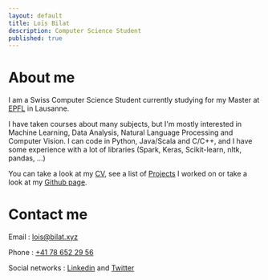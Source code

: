 ```yaml
---
layout: default
title: Loïs Bilat
description: Computer Science Student
published: true
---
```


# About me

I am a Swiss Computer Science Student currently studying for my Master at [EPFL](https://epfl.ch) in Lausanne. 

I have taken courses about many subjects, but I'm mostly interested in Machine Learning, Data Analysis, Natural Language Processing and Computer Vision. I can code in Python, Java/Scala and C/C++, and I have some experience with a lot of libraries (Spark, Keras, Scikit-learn, nltk, pandas, ...)

You can take a look at my [CV](http://bilat.xyz/cv), see a list of [Projects](http://bilat.xyz/projects) I worked on or take a look at my [Github page](https://github.com/Billotais).

# Contact me

Email : [lois@bilat.xyz](mailto:lois@bilat.xyz)

Phone : [+41 78 652 29 56](tel:+41786522956)

Social networks : [Linkedin](https://linkedin.com/in/lois-bilat) and [Twitter](https://twitter.com/@Billotais)
